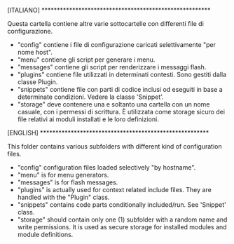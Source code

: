 [ITALIANO] *******************************************************

Questa cartella contiene altre varie sottocartelle con differenti file di configurazione.
- "config" contiene i file di configurazione caricati selettivamente "per nome host".
- "menu" contiene gli script per generare i menu.
- "messages" contiene gli script per renderizzare i messaggi flash.
- "plugins" contiene file utilizzati in determinati contesti. Sono gestiti dalla classe Plugin.
- "snippets" contiene file con parti di codice inclusi od eseguiti in base a determinate condizioni. Vedere la classe 'Snippet'.
- "storage" deve contenere una e soltanto una cartella con un nome casuale, con i permessi di scrittura.
È utilizzata come storage sicuro dei file relativi ai moduli installati e le loro definizioni.

[ENGLISH] *******************************************************

This folder contains various subfolders with different kind of configuration files.
- "config" configuration files loaded selectively "by hostname".
- "menu" is for menu generators.
- "messages" is for flash messages.
- "plugins" is actually used for context related include files. They are handled with
the "Plugin" class.
- "snippets" contains code parts conditionally included/run. See 'Snippet' class.
- "storage" should contain only one (1) subfolder with a random name and write permissions.
It is used as secure storage for installed modules and module definitions.